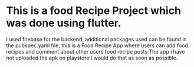 # This is a food Recipe Project which was done using flutter.
I used firebase for the backend, additional packages used can be found in the pubspec.yaml file,
this is a Food Recipe App where users can add food recipes and comment about other users food recipe posts
The app i have not uploaded the apk on playstore I would do that as soon as possible. 

